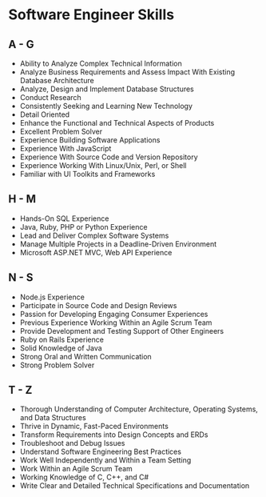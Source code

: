 # Software Engineer Skills

## A - G

- Ability to Analyze Complex Technical Information
- Analyze Business Requirements and Assess Impact With Existing Database Architecture
- Analyze, Design and Implement Database Structures
- Conduct Research
- Consistently Seeking and Learning New Technology
- Detail Oriented 
- Enhance the Functional and Technical Aspects of Products
- Excellent Problem Solver
- Experience Building Software Applications
- Experience With JavaScript
- Experience With Source Code and Version Repository
- Experience Working With Linux/Unix, Perl, or Shell
- Familiar with UI Toolkits and Frameworks

## H - M

- Hands-On SQL Experience
- Java, Ruby, PHP or Python Experience
- Lead and Deliver Complex Software Systems
- Manage Multiple Projects in a Deadline-Driven Environment
- Microsoft ASP.NET MVC, Web API Experience

## N - S

- Node.js Experience
- Participate in Source Code and Design Reviews
- Passion for Developing Engaging Consumer Experiences
- Previous Experience Working Within an Agile Scrum Team
- Provide Development and Testing Support of Other Engineers
- Ruby on Rails Experience
- Solid Knowledge of Java
- Strong Oral and Written Communication  
- Strong Problem Solver

## T - Z

- Thorough Understanding of Computer Architecture, Operating Systems, and Data Structures
- Thrive in Dynamic, Fast-Paced Environments
- Transform Requirements into Design Concepts and ERDs
- Troubleshoot and Debug Issues
- Understand Software Engineering Best Practices
- Work Well Independently and Within a Team Setting
- Work Within an Agile Scrum Team
- Working Knowledge of C, C++, and C#
- Write Clear and Detailed Technical Specifications and Documentation
